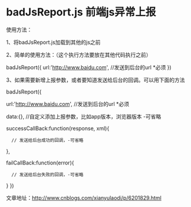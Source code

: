 # badJsReport.js 前端js异常上报

使用方法：

1、将badJsReport.js加载到其他的js之前

2、简单的使用方法：（这个执行方法要放在其他代码执行之前）

badJsReport({
  url:'http://www.baidu.com',  //发送到后台的url  *必须
})


3、如果需要新增上报参数，或者要知道发送给后台的回调。可以用下面的方法

badJsReport({

  url:'http://www.baidu.com', //发送到后台的url  *必须
  
  data:{},   //自定义添加上报参数，比如app版本，浏览器版本  -可省略
  
  successCallBack:function(response, xml){
  
      // 发送给后台成功的回调，-可省略
  },
  
  failCallBack:function(error){
  
      // 发送给后台失败的回调，-可省略
  }
})

文章地址：http://www.cnblogs.com/xianyulaodi/p/6201829.html
